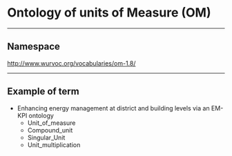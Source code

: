 # Ontology of units of Measure (OM)



---
## Namespace

http://www.wurvoc.org/vocabularies/om-1.8/

---

## Example of term

- Enhancing energy management at district and building levels via an EM-KPI ontology
	- Unit_of_measure
	- Compound_unit
	- Singular_Unit
	- Unit_multiplication